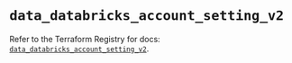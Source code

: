 # `data_databricks_account_setting_v2`

Refer to the Terraform Registry for docs: [`data_databricks_account_setting_v2`](https://registry.terraform.io/providers/databricks/databricks/1.92.0/docs/data-sources/account_setting_v2).
